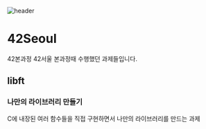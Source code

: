 ![header](https://capsule-render.vercel.app/api?type=wave&color=auto&height=300&section=header&text=42Seoul&fontSize=90)
# 42Seoul
42본과정
42서울 본과정때 수행했던 과제들입니다.

## libft

### 나만의 라이브러리 만들기

C에 내장된 여러 함수들을 직접 구현하면서 나만의 라이브러리를 만드는 과제
